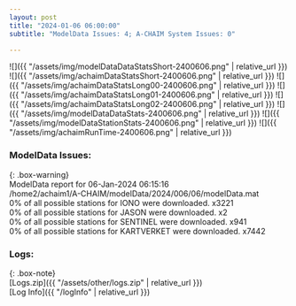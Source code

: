 ```yaml
---
layout: post
title: "2024-01-06 06:00:00"
subtitle: "ModelData Issues: 4; A-CHAIM System Issues: 0"

---
```


![]({{ "/assets/img/modelDataDataStatsShort-2400606.png" | relative_url }})
![]({{ "/assets/img/achaimDataStatsShort-2400606.png" | relative_url }})
![]({{ "/assets/img/achaimDataStatsLong00-2400606.png" | relative_url }})
![]({{ "/assets/img/achaimDataStatsLong01-2400606.png" | relative_url }})
![]({{ "/assets/img/achaimDataStatsLong02-2400606.png" | relative_url }})
![]({{ "/assets/img/modelDataDataStats-2400606.png" | relative_url }})
![]({{ "/assets/img/modelDataStationStats-2400606.png" | relative_url }})
![]({{ "/assets/img/achaimRunTime-2400606.png" | relative_url }})


### ModelData Issues:  
  
{: .box-warning}  
 ModelData report for 06-Jan-2024 06:15:16   
 /home2/achaim1/A-CHAIM/modelData/2024/006/06/modelData.mat   
 0% of all possible stations for IONO were downloaded. x3221   
 0% of all possible stations for JASON were downloaded. x2   
 0% of all possible stations for SENTINEL were downloaded. x941   
 0% of all possible stations for KARTVERKET were downloaded. x7442   
  


### Logs:  
  
{: .box-note}  
[Logs.zip]({{ "/assets/other/logs.zip" | relative_url }})  
[Log Info]({{ "/logInfo" | relative_url }})  
